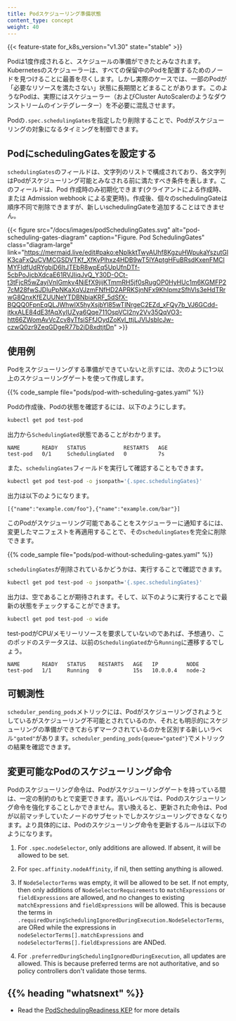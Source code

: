 ```yaml
---
title: Podスケジューリング準備状態
content_type: concept
weight: 40
---
```


<!-- overview -->

{{< feature-state for_k8s_version="v1.30" state="stable" >}}

Podは1度作成されると、スケジュールの準備ができたとみなされます。Kubernetesのスケジューラーは、すべての保留中のPodを配置するためのノードを見つけることに最善を尽くします。しかし実際のケースでは、一部のPodが「必要なリソースを満たさない」状態に長期間とどまることがあります。このようなPodは、実際にはスケジューラー（およびCluster AutoScalerのようなダウンストリームのインテグレーター）を不必要に混乱させます。

Podの`.spec.schedulingGates`を指定したり削除することで、Podがスケジューリングの対象になるタイミングを制御できます。

<!-- body -->

## PodにschedulingGatesを設定する

`schedulingGates`のフィールドは、文字列のリストで構成されており、各文字列はPodがスケジューリング可能とみなされる前に満たすべき条件を表します。このフィールドは、Pod 作成時のみ初期化できます(クライアントによる作成時、または Admission webhook による変更時)。作成後、個々のschedulingGateは順序不同で削除できますが、新しいschedulingGateを追加することはできません。

{{< figure src="/docs/images/podSchedulingGates.svg" alt="pod-scheduling-gates-diagram" caption="Figure. Pod SchedulingGates" class="diagram-large" link="https://mermaid.live/edit#pako:eNplkktTwyAUhf8KgzuHWpukaYszutGlK3caFxQuCVMCGSDVTKf_XfKyPlhxz4HDB9wT5lYAptgHFuBRsdKxenFMClMYFIdfUdRYgbiD6ItJTEbR8wpEq5UpUfnDTf-5cbPoJjcbXdcaE61RVJIiqJvQ_Y30D-OCt-t3tFjcR5wZayiVnIGmkv4NiEfX9jijKTmmRH5jf0sRugOP0HyHUc1m6KGMFP27cM28fwSJDluPpNKaXqVJzmFNfHD2APRKSjnNFx9KhIpmzSfhVls3eHdTRrwG8QnxKfEZUUNeYTDBNbiaKRF_5dSfX-BQQQ0FpnEqQLJWhwIX5hyXsjbYl85wTINrgeC2EZd_xFQy7b_VJ6GCdd-itkxALE84dE3fAqXyIUZya6Qqe711OspVCI2ny2Vv35QqVO3-htt66ZWomAvVcZcv8yTfsiSFfJOydZoKvl_ttjLJVlJsblcJw-czwQ0zr9ZeqGDgeR77b2jD8xdtjtDn" >}}

## 使用例

Podをスケジューリングする準備ができていないと示すには、次のように1つ以上のスケジューリングゲートを使って作成します。

{{% code_sample file="pods/pod-with-scheduling-gates.yaml" %}}

Podの作成後、Podの状態を確認するには、以下のようにします。

```bash
kubectl get pod test-pod
```

出力から`SchedulingGated`状態であることがわかります。

```none
NAME       READY   STATUS            RESTARTS   AGE
test-pod   0/1     SchedulingGated   0          7s
```

また、`schedulingGates`フィールドを実行して確認することもできます。

```bash
kubectl get pod test-pod -o jsonpath='{.spec.schedulingGates}'
```

出力は以下のようになります。

```none
[{"name":"example.com/foo"},{"name":"example.com/bar"}]
```

このPodがスケジューリング可能であることをスケジューラーに通知するには、変更したマニフェストを再適用することで、その`schedulingGates`を完全に削除できます。

{{% code_sample file="pods/pod-without-scheduling-gates.yaml" %}}

`schedulingGates`が削除されているかどうかは、実行することで確認できます。

```bash
kubectl get pod test-pod -o jsonpath='{.spec.schedulingGates}'
```

出力は、空であることが期待されます。そして、以下のように実行することで最新の状態をチェックすることができます。

```bash
kubectl get pod test-pod -o wide
```

test-podがCPU/メモリーリソースを要求していないのであれば、予想通り、このポッドのステータスは、以前の`SchedulingGated`から`Running`に遷移するでしょう。

```none
NAME       READY   STATUS    RESTARTS   AGE   IP         NODE
test-pod   1/1     Running   0          15s   10.0.0.4   node-2
```

## 可観測性

`scheduler_pending_pods`メトリックには、Podがスケジューリングされようとしているがスケジューリング不可能とされているのか、それとも明示的にスケジューリングの準備ができておらずマークされているのかを区別する新しいラベル`"gated"`があります。`scheduler_pending_pods{queue="gated"}`でメトリックの結果を確認できます。

## 変更可能なPodのスケジューリング命令

Podのスケジューリング命令は、Podがスケジューリングゲートを持っている間は、一定の制約のもとで変更できます。高いレベルでは、Podのスケジューリング命令を強化することしかできません。言い換えると、更新された命令は、Podが以前マッチしていたノードのサブセットでしかスケジューリングできなくなります。より具体的には、Podのスケジューリング命令を更新するルールは以下のようになります。

1. For `.spec.nodeSelector`, only additions are allowed. If absent, it will be allowed to be set.

2. For `spec.affinity.nodeAffinity`, if nil, then setting anything is allowed.

3. If `NodeSelectorTerms` was empty, it will be allowed to be set.
   If not empty, then only additions of `NodeSelectorRequirements` to `matchExpressions`
   or `fieldExpressions` are allowed, and no changes to existing `matchExpressions`
   and `fieldExpressions` will be allowed. This is because the terms in
   `.requiredDuringSchedulingIgnoredDuringExecution.NodeSelectorTerms`, are ORed
   while the expressions in `nodeSelectorTerms[].matchExpressions` and
   `nodeSelectorTerms[].fieldExpressions` are ANDed.

4. For `.preferredDuringSchedulingIgnoredDuringExecution`, all updates are allowed.
   This is because preferred terms are not authoritative, and so policy controllers
   don't validate those terms.


## {{% heading "whatsnext" %}}

* Read the [PodSchedulingReadiness KEP](https://github.com/kubernetes/enhancements/blob/master/keps/sig-scheduling/3521-pod-scheduling-readiness) for more details
